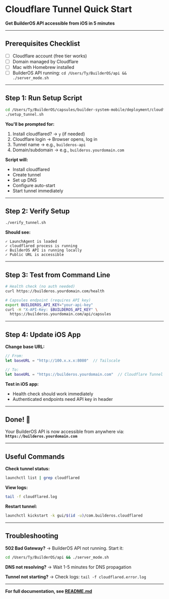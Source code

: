 # Cloudflare Tunnel Quick Start

**Get BuilderOS API accessible from iOS in 5 minutes**

---

## Prerequisites Checklist

- [ ] Cloudflare account (free tier works)
- [ ] Domain managed by Cloudflare
- [ ] Mac with Homebrew installed
- [ ] BuilderOS API running: `cd /Users/Ty/BuilderOS/api && ./server_mode.sh`

---

## Step 1: Run Setup Script

```bash
cd /Users/Ty/BuilderOS/capsules/builder-system-mobile/deployment/cloudflare
./setup_tunnel.sh
```

**You'll be prompted for:**
1. Install cloudflared? → `y` (if needed)
2. Cloudflare login → Browser opens, log in
3. Tunnel name → e.g., `builderos-api`
4. Domain/subdomain → e.g., `builderos.yourdomain.com`

**Script will:**
- Install cloudflared
- Create tunnel
- Set up DNS
- Configure auto-start
- Start tunnel immediately

---

## Step 2: Verify Setup

```bash
./verify_tunnel.sh
```

**Should see:**
```
✓ LaunchAgent is loaded
✓ cloudflared process is running
✓ BuilderOS API is running locally
✓ Public URL is accessible
```

---

## Step 3: Test from Command Line

```bash
# Health check (no auth needed)
curl https://builderos.yourdomain.com/health

# Capsules endpoint (requires API key)
export BUILDEROS_API_KEY="your-api-key"
curl -H "X-API-Key: $BUILDEROS_API_KEY" \
  https://builderos.yourdomain.com/api/capsules
```

---

## Step 4: Update iOS App

**Change base URL:**
```swift
// From:
let baseURL = "http://100.x.x.x:8080"  // Tailscale

// To:
let baseURL = "https://builderos.yourdomain.com"  // Cloudflare Tunnel
```

**Test in iOS app:**
- Health check should work immediately
- Authenticated endpoints need API key in header

---

## Done! 🎉

Your BuilderOS API is now accessible from anywhere via:
**`https://builderos.yourdomain.com`**

---

## Useful Commands

**Check tunnel status:**
```bash
launchctl list | grep cloudflared
```

**View logs:**
```bash
tail -f cloudflared.log
```

**Restart tunnel:**
```bash
launchctl kickstart -k gui/$(id -u)/com.builderos.cloudflared
```

---

## Troubleshooting

**502 Bad Gateway?**
→ BuilderOS API not running. Start it:
```bash
cd /Users/Ty/BuilderOS/api && ./server_mode.sh
```

**DNS not resolving?**
→ Wait 1-5 minutes for DNS propagation

**Tunnel not starting?**
→ Check logs: `tail -f cloudflared.error.log`

---

**For full documentation, see [README.md](README.md)**

